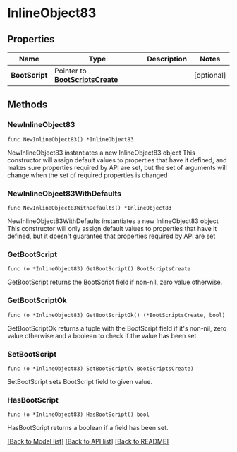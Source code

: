 # InlineObject83

## Properties

Name | Type | Description | Notes
------------ | ------------- | ------------- | -------------
**BootScript** | Pointer to [**BootScriptsCreate**](bootScriptsCreate.md) |  | [optional] 

## Methods

### NewInlineObject83

`func NewInlineObject83() *InlineObject83`

NewInlineObject83 instantiates a new InlineObject83 object
This constructor will assign default values to properties that have it defined,
and makes sure properties required by API are set, but the set of arguments
will change when the set of required properties is changed

### NewInlineObject83WithDefaults

`func NewInlineObject83WithDefaults() *InlineObject83`

NewInlineObject83WithDefaults instantiates a new InlineObject83 object
This constructor will only assign default values to properties that have it defined,
but it doesn't guarantee that properties required by API are set

### GetBootScript

`func (o *InlineObject83) GetBootScript() BootScriptsCreate`

GetBootScript returns the BootScript field if non-nil, zero value otherwise.

### GetBootScriptOk

`func (o *InlineObject83) GetBootScriptOk() (*BootScriptsCreate, bool)`

GetBootScriptOk returns a tuple with the BootScript field if it's non-nil, zero value otherwise
and a boolean to check if the value has been set.

### SetBootScript

`func (o *InlineObject83) SetBootScript(v BootScriptsCreate)`

SetBootScript sets BootScript field to given value.

### HasBootScript

`func (o *InlineObject83) HasBootScript() bool`

HasBootScript returns a boolean if a field has been set.


[[Back to Model list]](../README.md#documentation-for-models) [[Back to API list]](../README.md#documentation-for-api-endpoints) [[Back to README]](../README.md)


